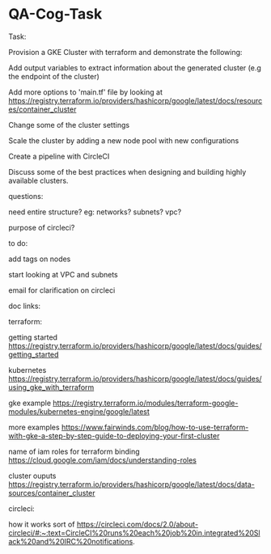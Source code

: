 # QA-Cog-Task

Task:

Provision a GKE Cluster with terraform and demonstrate the following:


Add output variables to extract information about the generated cluster (e.g the endpoint of the cluster)

Add more options to 'main.tf' file by looking at https://registry.terraform.io/providers/hashicorp/google/latest/docs/resources/container_cluster

Change some of the cluster settings

Scale the cluster by adding a new node pool with new configurations

Create a pipeline with CircleCI

Discuss some of the best practices when designing and building highly available clusters.


questions:

need entire structure? eg: networks? subnets? vpc?

purpose of circleci?

to do:


add tags on nodes

start looking at VPC and subnets

email for clarification on circleci


doc links:

terraform:

getting started https://registry.terraform.io/providers/hashicorp/google/latest/docs/guides/getting_started 

kubernetes https://registry.terraform.io/providers/hashicorp/google/latest/docs/guides/using_gke_with_terraform

gke example https://registry.terraform.io/modules/terraform-google-modules/kubernetes-engine/google/latest

more examples https://www.fairwinds.com/blog/how-to-use-terraform-with-gke-a-step-by-step-guide-to-deploying-your-first-cluster

name of iam roles for terraform binding https://cloud.google.com/iam/docs/understanding-roles

cluster ouputs https://registry.terraform.io/providers/hashicorp/google/latest/docs/data-sources/container_cluster



circleci:

how it works sort of https://circleci.com/docs/2.0/about-circleci/#:~:text=CircleCI%20runs%20each%20job%20in,integrated%20Slack%20and%20IRC%20notifications.
